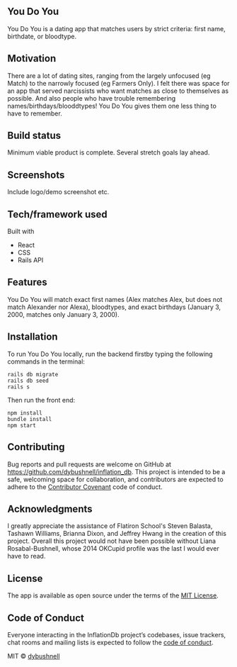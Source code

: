 ## You Do You

You Do You is a dating app that matches users by strict criteria: first name, birthdate, or bloodtype.

## Motivation

There are a lot of dating sites, ranging from the largely unfocused (eg Match) to the narrowly focused (eg Farmers Only). I felt there was space for an app that served narcissists who want matches as close to themselves as possible. And also people who have trouble remembering names/birthdays/blooddtypes! You Do You gives them one less thing to have to remember.

## Build status

Minimum viable product is complete. Several stretch goals lay ahead.

## Screenshots
Include logo/demo screenshot etc.

## Tech/framework used

Built with
- React
- CSS
- Rails API

## Features

You Do You will match exact first names (Alex matches Alex, but does not match Alexander nor Alexa), bloodtypes, and exact birthdays (January 3, 2000, matches only January 3, 2000).

## Installation

To run You Do You locally, run the backend firstby typing the following commands in the terminal:
```
rails db migrate
rails db seed
rails s
```

Then run the front end:
```
npm install
bundle install
npm start
```

## Contributing

Bug reports and pull requests are welcome on GitHub at https://github.com/dybushnell/inflation_db. This project is intended to be a safe, welcoming space for collaboration, and contributors are expected to adhere to the [Contributor Covenant](http://contributor-covenant.org) code of conduct.

## Acknowledgments

I greatly appreciate the assistance of Flatiron School's Steven Balasta, Tashawn Williams, Brianna Dixon, and Jeffrey Hwang in the creation of this project. Overall this project would not have been possible without Liana Rosabal-Bushnell, whose 2014 OKCupid profile was the last I would ever have to read.

## License

The app is available as open source under the terms of the [MIT License](https://opensource.org/licenses/MIT).

## Code of Conduct

Everyone interacting in the InflationDb project’s codebases, issue trackers, chat rooms and mailing lists is expected to follow the [code of conduct](https://github.com/dybushnell/inflation_db/blob/master/CODE_OF_CONDUCT.md).

MIT © [dybushnell]()
